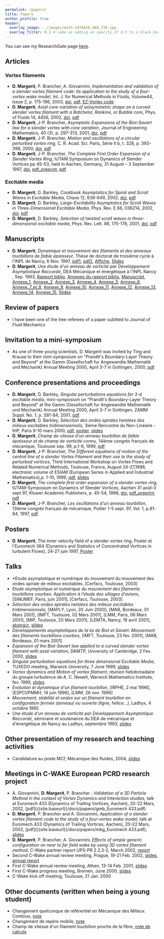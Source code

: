 ```yaml
---
permalink: /papers/
title: Papers
author_profile: true
header:
  overlay_image: ../images/math-1974628_960_720.jpg
  overlay_filter: 0.2 # same as adding an opacity of 0.5 to a black background
---
```


<!--- comment -->


You can see my ResearchGate page [here](https://www.researchgate.net/profile/Daniel-Margerit).

## Articles

### Vortex filaments
- **D. Margerit**, P. Brancher, A. Giovannini, *Implementation and validation of a slender vortex filament code: Its application to the study of a four-vortex wake model*, 
     Int. J. for Numerical Methods in Fluids, Volume44, Issue 2, p. 175-196, 2003, 
   [doi]( https://doi.org/10.1002/fld.634),
    [pdf]({{site.baseurl}}/docs/papers/crowdaniel.pdf), [EZ-Vortex code](https://github.com/danielmargerit/ezvortex)
    <!---https://core.ac.uk/download/pdf/185271168.pdf -->
- **D. Margerit**, *Axial core-variation of axisymmetric shape on a curved slender vortex filament with a Batchelor, Rankine, or Bubble core*, 
    Phys. of Fluids 14, 4406, 2002, 
   [doi](https://doi.org/10.1063/1.1516210),
    [pdf]({{site.baseurl}}/docs/papers/pof.pdf)
- **D. Margerit**, J-P. Brancher, *Asymptotic Expansions of the Biot-Savart law for a slender vortex with core variation*, Journal of Engineering Mathematics, 40 (3), p. 297-313, 2001, 
   [doi](https://doi.org/10.1023/A:1017598528328),
    [pdf]({{site.baseurl}}/docs/papers/biotnn.pdf)
- **D. Margerit**, J-P. Brancher, *Motion and oscillations of a circular perturbed vortex ring*, C. R. Acad. Sci. Paris, Série II b, t. 328, p. 393-398, 2000, 
   [doi]( 
10.1016/S1620-7742(00)00046-5),
    [pdf]({{site.baseurl}}/docs/papers/Motion_and_oscillations_of_a_circular.pdf)
- **D. Margerit**, J-P. Brancher, *The Complete First Order Expansion of a Slender Vortex Ring*, IUTAM Symposium on Dynamics of Slender Vortices pp 45–53, held in Aachen, Germany, 31 August – 3 September 1997, 
[doi]( 10.1007/978-94-011-5042-2_4),
	[pdf_preprint]({{site.baseurl}}/docs/papers/iutam_slender_vortex_dm_pp.pdf),
	[pdf]({{site.baseurl}}/docs/papers/iutam_slender_vortex_dm.pdf)

### Excitable media
<!--- https://warwick.ac.uk/fac/sci/maths/people/staff/dwight_barkley/home_page/  -->
- **D. Margerit**, D. Barkley, *Cookbook Asymptotics for Spiral and Scroll Waves in Excitable Media*, Chaos 12, 636-649, 2002, 
   [doi](https://doi.org/10.1063/1.1494875),
    [pdf]({{site.baseurl}}/docs/papers/chaos.pdf)
- **D. Margerit**, D. Barkley, *Large-Excitability Asymptotics for Scroll Waves in Three-Dimensional Excitable Media*, Phys. Rev. E 66, 036214, 2002, 
   [doi](https://doi.org/10.1103/PhysRevE.66.036214),
    [pdf]({{site.baseurl}}/docs/papers/pre.pdf)
- **D. Margerit**, D. Barkley, *Selection of twisted scroll waves in three-dimensional excitable media*, Phys. Rev. Lett. 86, 175-178, 2001, 
   [doi](https://doi.org/10.1103/physrevlett.86.175),
    [pdf]({{site.baseurl}}/docs/papers/prl.pdf)


## Manuscripts
- **D. Margerit**, *Dynamique et mouvement des filaments et des anneaux tourbillons de faible épaisseur*, Thèse de doctorat de troisième cycle à l'INPL de Nancy, 6 Nov. 1997, 
[pdf1]({{site.baseurl}}/docs/papers/PhDThesis_D.Margerit_1997INPL132N.pdf), 
[pdf2]({{site.baseurl}}/docs/papers/INPL_T_1997_MARGERIT_D.pdf), 
[Affiche]({{site.baseurl}}/docs/slides/phd_affiche.pdf), 
[Slides]({{site.baseurl}}/docs/slides/phd_slides.pdf)
- **D. Margerit**, *Une étude d'un anneau de vorticité par Développement  Asymptotique Raccordé*,  DEA  Mécanique et énergétique à l'INPL Nancy , Sep. 1993,
[Rapport biblio]({{site.baseurl}}/docs/papers/Rap_Biblio_Vorticity.pdf), 
[Annexes du rapport biblio]({{site.baseurl}}/docs/papers/Rap_Biblio_Vorticity_annexes.pdf), 
[Manuscript]({{site.baseurl}}/docs/papers/DEA_M2_Research_DM_1993.pdf), 
[Annexe_1]({{site.baseurl}}/docs/papers/DEA_M2_Annexe_1.pdf), 
[Annexe_2]({{site.baseurl}}/docs/papers/DEA_M2_Annexe_2.pdf), 
[Annexe_3]({{site.baseurl}}/docs/papers/DEA_M2_Annexe_3.pdf), 
[Annexe_4]({{site.baseurl}}/docs/papers/DEA_M2_Annexe_4.pdf), 
[Annexe_5]({{site.baseurl}}/docs/papers/DEA_M2_Annexe_5.pdf), 
[Annexe_6]({{site.baseurl}}/docs/papers/DEA_M2_Annexe_6.pdf), 
[Annexe_7_et_8]({{site.baseurl}}/docs/papers/DEA_M2_Annexe_7_et_8.pdf), 
[Annexe_9]({{site.baseurl}}/docs/papers/DEA_M2_Annexe_9.pdf), 
[Annexe_10]({{site.baseurl}}/docs/papers/DEA_M2_Annexe_10.pdf), 
[Annexe_11]({{site.baseurl}}/docs/papers/DEA_M2_Annexe_11.pdf), 
[Annexe_12]({{site.baseurl}}/docs/papers/DEA_M2_Annexe_12.pdf), 
[Annexe_13]({{site.baseurl}}/docs/papers/DEA_M2_Annexe_13.pdf), 
[Annexe_14]({{site.baseurl}}/docs/papers/DEA_M2_Annexe_14.pdf), 
[Annexe_15]({{site.baseurl}}/docs/papers/DEA_M2_Annexe_15.pdf), 
[Slides]({{site.baseurl}}/docs/slides/DEA_M2_slides.pdf) 


## Review of papers
- I have been one of the tree referees of a paper subitted to Journal of Fluid Mechanics

## Invitation to a mini-symposium
- As one of three young scientists, D. Margerit was invited by Ting and Krause to their mini-symposium on "Prandtl's Boundary-Layer Theory and Beyond" at the
Gamm (Gesellschaft fur Angewandte Mathematik und Mechanik) Annual Meeting 2000, April 3-7 in Gottingen, 2000, [pdf]({{site.baseurl}}/docs/papers/minis10.pdf)

## Conference presentations and proceedings
<!--- http://nonlineaire.univ-lille1.fr/SNL/media/2008/CR/ComptesRendusRNL2008.pdf  -->
- **D. Margerit**, D. Barkley, *Singular perturbations equations for 3-d excitable media*, mini-symposium on "Prandtl's Boundary-Layer Theory and Beyond" 
     at the Gamm (Gesellschaft fur Angewandte Mathematik und Mechanik) Annual Meeting 2000, April 3-7 in Gottingen, ZAMM Suppl. No. 1, p. S81-84, 2001, [pdf]({{site.baseurl}}/docs/papers/minis10.pdf)
- **D. Margerit**, D. Barkley, *Sélection des ondes spirales twistées des milieux excitables tridimensionnels*, 3ième Rencontre du Non-Linéaire - IHP, Paris 9-10 mars 2000, 
[pdf]({{site.baseurl}}/docs/papers/NL2000.pdf), 
[poster]({{site.baseurl}}/docs/slides/J_NL_poster.pdf), 
[slides]({{site.baseurl}}/docs/slides/J_NL_slides.pdf)
- **D. Margerit**, *Champ de vitesse d'un anneau tourbillon de faible épaisseur et de champ de vorticité connu*, 14ième congrès français de mécanique, Toulouse sep. 99, p.1-6, 1999, [pdf]({{site.baseurl}}/docs/papers/CFM_14.pdf)
- **D. Margerit**, J-P. Brancher, *The Different equations of motion of the central line of a slender Vortex Filament and their use to the study of perturbed vortices*, 
    Third International Workshop on Vortex Flows and Related Numerical Methods, Toulouse, France, August 24-27,1998, electronic volume of ESIAM 
   (European Series in Applied and Industrial Mathematics),p. 1-10, 1999, 
   [pdf]({{site.baseurl}}/docs/papers/margerit_esaim_1999.pdf), 
[slides]({{site.baseurl}}/docs/slides/margerit_esaim_1999_slides.pdf)
- **D. Margerit**, *The complete first order expansion of a slender vortex ring*, IUTAM-Symposium on Dynamics of Slender Vortices, Aachen 31 août-3 sept 97, Kluwer Academic Publishers, p. 45-54, 1998, 
[doi]( 10.1007/978-94-011-5042-2_4),
	[pdf_preprint]({{site.baseurl}}/docs/papers/iutam_slender_vortex_dm_pp.pdf),
	[pdf]({{site.baseurl}}/docs/papers/iutam_slender_vortex_dm.pdf)
- **D. Margerit**, J-P. Brancher, *Les oscillations d'un anneau tourbillon*, 13ième congrès français de mécanique, Poitier 1-5 sept. 97, Vol. 1, p.81-84, 1997, [pdf]({{site.baseurl}}/docs/papers/CFM_13.pdf)

## Posters
- **D. Margerit**, The inner velocity field of a slender vortex ring, Poster at l'Euromech 364 (Dynamics and Statistics of Concentrated Vortices in turbulent Flows), 24-27 juin 1997, 
[Poster]({{site.baseurl}}/docs/slides/poster_euromech_97.pdf)

## Talks
- *Etude asymptotique et numérique du mouvement du mouvement des ondes spirale de milieux excitables. [Cerfacs, Toulouse, 2003]
- *Etude asymptotique et numérique du mouvement des filaments tourbillons courbes. Application à l'étude des sillages d'avions*, [SINUMEF, Paris, juin 2001], [Cerfacs, Toulouse, 2003]
- *Sélection des ondes spirales twistées  des milieux excitables tridimensionnels*, 
[MAPLY, Lyon, 20 Juin 2000],
[MAB, Bordeaux, 01 Mars 2001], 
[IMFT, Toulouse, 02 Mars 2001], 
[LMM, Paris, 06 Mars 2001], 
[MIP, Toulouse, 20 Mars 2001], 
[LEMTA, Nancy, 19 avril 2001], 
[abstract]({{site.baseurl}}/docs/slides/lyon_abstract.pdf), 
[slides]({{site.baseurl}}/docs/slides/ondes_spirales.pdf) 
- *Développements asymptotiques de la loi de Biot et Savart. Mouvement des filaments tourbillons courbes*, 
[IMFT, Toulouse, 23 fev. 2001], 
[MAB, Bordeaux, 01 mars 2001]
- *Expansion of the Biot-Savart law applied to a curved slender vortex filament with axial variation*, DAMTP, University of Cambridge, 2 Fev. 2000, 
[slides]({{site.baseurl}}/docs/slides/dampt_slides.pdf)
- *Singular perturbation equations for three dimensional Excitable Media*, TUXEDO meeting, Warwick University, 7 June 1999, 
[slides]({{site.baseurl}}/docs/slides/warwick_tuxedo.pdf)
- *Vortex dynamics and Motion of vortex filament*, réunion hebdomadaire du groupe turbulence de A. C. Newell, Warwick Mathematics Institute, fev. 1999, 
[slides]({{site.baseurl}}/docs/slides/warwick_talk_vortex.pdf)
- *Evolution et dynamique d'un filament tourbillon*, 
[IRPHE, 2 mai 1996], 
[ESPCI/PMMH, 14 juin 1996], 
[LMM, 26 nov. 1996]
- *Mouvement, stabilité et ondes sur un filament tourbillon en configuration fermée (anneau) ou ouverte (ligne, hélice...)*, Ladhyx, 4 octobre 1995
- *Une étude d'un anneau de vorticité par Développement Asymptotique Raccordé*, séminaire et soutenance du DEA de mécanique et d'énergétique de Nancy au Ladhyx, septembre 1993, 
[slides]({{site.baseurl}}/docs/slides/DEA_M2_slides.pdf)

## Other presentation of my research and teaching activities
- Candidature au poste MCf, Mécanique des fluides, 2004, [slides]({{site.baseurl}}/docs/slides/audition_mdc.pdf)

## Meetings in C-WAKE European PCRD research project
- A. Giovannini, **D. Margerit**, P. Brancher : *Validation of a 3D Particle Method in the context of Vortex Dynamics and Interaction studies*, talk at Euromech 433 (Dynamics of Trailing Vortices, Aachen), 20-22 Mars, 2002,
[pdf]({{site.baseurl}}/docs/papers/gmb_Euromech 433.pdf)
- **D. Margerit**, P. Brancher and A. Giovannini, *Application of a slender vortex filament code to the study of a four-vortex wake model*, talk at Euromech 433 (Dynamics of Trailing Vortices, Aachen), 20-22 Mars, 2002, 
[pdf]({{site.baseurl}}/docs/papers/mbg_Euromech 433.pdf), 
[slides]({{site.baseurl}}/docs/slides/euromech_2002_aachen.pdf)
- **D. Margerit**, P. Brancher, A. Giovannini, *Effects of simple generic configuration on near to far field wake by using 3D vortex filament method*, C-Wake partner report UPS-PR 2.2.3-2, March 2002, 
[report]({{site.baseurl}}/docs/papers/cwake_rep.pdf)
- Second C-Wake annual review meeting, Prague, 19-21 Feb. 2002, [slides]({{site.baseurl}}/docs/slides/vortex_prague.pdf), [annual report]({{site.baseurl}}/docs/slides/vortex_prague_apr.pdf)
- First C-Wake annual review meeting, Athen, 13-14 Feb. 2001, [slides]({{site.baseurl}}/docs/slides/vortex_athen.pdf)
- First C-Wake progress meeting, Bremen, June 2000, [slides]({{site.baseurl}}/docs/slides/vortex_breme.pdf)
- C-Wake kick off meeting, Toulouse, 21 Jan. 2000


<!--- ## MdC Dossier -->

## Other documents (written when being a young student)
- Changement quelconque de référentiel en Mécanique des Milieux Continus, [note]({{site.baseurl}}/docs/other/Chgt_ref-1.pdf.pdf)
- Changement de repère mobile, [note]({{site.baseurl}}/docs/other/Chgt_ref-2.pdf.pdf)
- Champ de vitesse d'un filament tourbillon proche de la fibre, [note de calculs]({{site.baseurl}}/docs/other/Filament_Dev_Ext_near_0.pdf)
